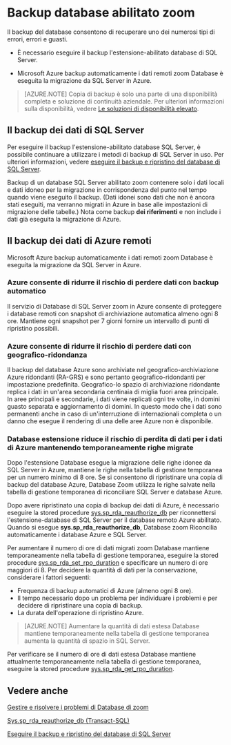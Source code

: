 <properties
    pageTitle="Eseguire il backup database abilitato zoom | Microsoft Azure"
    description="Informazioni su come eseguire il backup zoom\-abilitato database."
    services="sql-server-stretch-database"
    documentationCenter=""
    authors="douglaslMS"
    manager="jhubbard"
    editor=""/>

<tags
    ms.service="sql-server-stretch-database"
    ms.workload="data-management"
    ms.tgt_pltfrm="na"
    ms.devlang="na"
    ms.topic="article"
    ms.date="10/14/2016"
    ms.author="douglasl"/>

# <a name="backup-stretch-enabled-databases"></a>Backup database abilitato zoom

Il backup del database consentono di recuperare uno dei numerosi tipi di errori, errori e guasti.  

-   È necessario eseguire il backup l'estensione\-abilitato database di SQL Server.  

-   Microsoft Azure backup automaticamente i dati remoti zoom Database è eseguita la migrazione da SQL Server in Azure.  

>    [AZURE.NOTE] Copia di backup è solo una parte di una disponibilità completa e soluzione di continuità aziendale. Per ulteriori informazioni sulla disponibilità, vedere [Le soluzioni di disponibilità elevato](https://msdn.microsoft.com/library/ms190202.aspx).

## <a name="back-up-your-sql-server-data"></a>Il backup dei dati di SQL Server  

Per eseguire il backup l'estensione\-abilitato database SQL Server, è possibile continuare a utilizzare i metodi di backup di SQL Server in uso. Per ulteriori informazioni, vedere [eseguire il backup e ripristino del database di SQL Server](https://msdn.microsoft.com/library/ms187048.aspx).

Backup di un database SQL Server abilitato zoom contenere solo i dati locali e dati idoneo per la migrazione in corrispondenza del punto nel tempo quando viene eseguito il backup. \(Dati idonei sono dati che non è ancora stati eseguiti, ma verranno migrati in Azure in base alle impostazioni di migrazione delle tabelle.\) Nota come backup **dei riferimenti** e non include i dati già eseguita la migrazione di Azure.  

## <a name="back-up-your-remote-azure-data"></a>Il backup dei dati di Azure remoti   

Microsoft Azure backup automaticamente i dati remoti zoom Database è eseguita la migrazione da SQL Server in Azure.  

### <a name="azure-reduces-the-risk-of-data-loss-with-automatic-backup"></a>Azure consente di ridurre il rischio di perdere dati con backup automatico  
Il servizio di Database di SQL Server zoom in Azure consente di proteggere i database remoti con snapshot di archiviazione automatica almeno ogni 8 ore. Mantiene ogni snapshot per 7 giorni fornire un intervallo di punti di ripristino possibili.  

### <a name="azure-reduces-the-risk-of-data-loss-with-geo-redundancy"></a>Azure consente di ridurre il rischio di perdere dati con geografico\-ridondanza  
Il backup del database Azure sono archiviate nel geografico\-archiviazione Azure ridondanti (RA\-GRS) e sono pertanto geografico\-ridondanti per impostazione predefinita. Geografico\-lo spazio di archiviazione ridondante replica i dati in un'area secondaria centinaia di miglia fuori area principale. In aree principali e secondarie, i dati viene replicati ogni tre volte, in domini guasto separata e aggiornamento di domini. In questo modo che i dati sono permanenti anche in caso di un'interruzione di internazionali completa o un danno che esegue il rendering di una delle aree Azure non è disponibile.

### <a name="stretchRPO"></a>Database estensione riduce il rischio di perdita di dati per i dati di Azure mantenendo temporaneamente righe migrate
Dopo l'estensione Database esegue la migrazione delle righe idonee da SQL Server in Azure, mantiene le righe nella tabella di gestione temporanea per un numero minimo di 8 ore. Se si consentono di ripristinare una copia di backup del database Azure, Database Zoom utilizza le righe salvate nella tabella di gestione temporanea di riconciliare SQL Server e database Azure.

Dopo avere ripristinato una copia di backup dei dati di Azure, è necessario eseguire la stored procedure [sys.sp_rda_reauthorize_db](https://msdn.microsoft.com/library/mt131016.aspx) per riconnettersi l'estensione\-database di SQL Server per il database remoto Azure abilitato. Quando si esegue **sys.sp_rda_reauthorize_db**, Database zoom Riconcilia automaticamente i database Azure e SQL Server.

Per aumentare il numero di ore di dati migrati zoom Database mantiene temporaneamente nella tabella di gestione temporanea, eseguire la stored procedure [sys.sp_rda_set_rpo_duration](https://msdn.microsoft.com/library/mt707766.aspx) e specificare un numero di ore maggiori di 8. Per decidere la quantità di dati per la conservazione, considerare i fattori seguenti:
-   Frequenza di backup automatici di Azure (almeno ogni 8 ore).
-   Il tempo necessario dopo un problema per individuare i problemi e per decidere di ripristinare una copia di backup.
-   La durata dell'operazione di ripristino Azure.

> [AZURE.NOTE] Aumentare la quantità di dati estesa Database mantiene temporaneamente nella tabella di gestione temporanea aumenta la quantità di spazio in SQL Server.

Per verificare se il numero di ore di dati estesa Database mantiene attualmente temporaneamente nella tabella di gestione temporanea, eseguire la stored procedure [sys.sp_rda_get_rpo_duration](https://msdn.microsoft.com/library/mt707767.aspx).

## <a name="see-also"></a>Vedere anche

[Gestire e risolvere i problemi di Database di zoom](sql-server-stretch-database-manage.md)

[Sys.sp_rda_reauthorize_db (Transact-SQL)](https://msdn.microsoft.com/library/mt131016.aspx)

[Eseguire il backup e ripristino del database di SQL Server](https://msdn.microsoft.com/library/ms187048.aspx)
